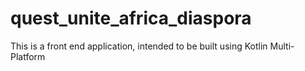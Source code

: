 # quest_unite_africa_diaspora
This is a front end application, intended to be built using Kotlin Multi-Platform
